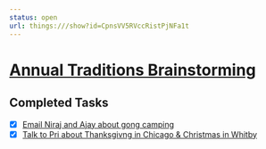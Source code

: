 ```yaml
---
status: open
url: things:///show?id=CpnsVV5RVccRistPjNFa1t
---
```


# [Annual Traditions Brainstorming](things:///show?id=CpnsVV5RVccRistPjNFa1t)

## Completed Tasks

- [x] [Email Niraj and Ajay about gong camping ](things:///show?id=5rFc4P9K8wLjBDyZJ5Woow)
- [x] [Talk to Pri about Thanksgivng in Chicago & Christmas in Whitby](things:///show?id=2dz5aRbPtiFnMRn7KrPrG4)